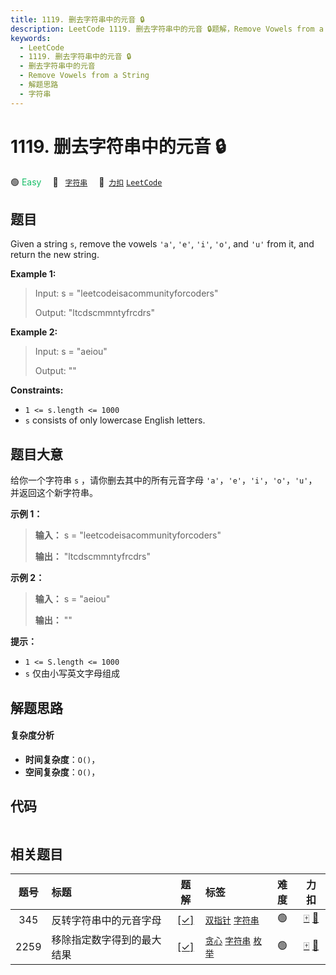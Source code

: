 ```yaml
---
title: 1119. 删去字符串中的元音 🔒
description: LeetCode 1119. 删去字符串中的元音 🔒题解，Remove Vowels from a String，包含解题思路、复杂度分析以及完整的 JavaScript 代码实现。
keywords:
  - LeetCode
  - 1119. 删去字符串中的元音 🔒
  - 删去字符串中的元音
  - Remove Vowels from a String
  - 解题思路
  - 字符串
---
```


# 1119. 删去字符串中的元音 🔒

🟢 <font color=#15bd66>Easy</font>&emsp; 🔖&ensp; [`字符串`](/tag/string.md)&emsp; 🔗&ensp;[`力扣`](https://leetcode.cn/problems/remove-vowels-from-a-string) [`LeetCode`](https://leetcode.com/problems/remove-vowels-from-a-string)

## 题目

Given a string `s`, remove the vowels `'a'`, `'e'`, `'i'`, `'o'`, and `'u'`
from it, and return the new string.



**Example 1:**

> Input: s = "leetcodeisacommunityforcoders"
> 
> Output: "ltcdscmmntyfrcdrs"

**Example 2:**

> Input: s = "aeiou"
> 
> Output: ""

**Constraints:**

  * `1 <= s.length <= 1000`
  * `s` consists of only lowercase English letters.


## 题目大意

给你一个字符串 `s` ，请你删去其中的所有元音字母 `'a'`，`'e'`，`'i'`，`'o'`，`'u'`，并返回这个新字符串。



**示例 1：**

> 
> 
> 
> 
> 
> **输入：** s = "leetcodeisacommunityforcoders"
> 
> **输出：** "ltcdscmmntyfrcdrs"
> 
> 

**示例 2：**

> 
> 
> 
> 
> 
> **输入：** s = "aeiou"
> 
> **输出：** ""
> 
> 



**提示：**

  * `1 <= S.length <= 1000`
  * `s` 仅由小写英文字母组成


## 解题思路

#### 复杂度分析

- **时间复杂度**：`O()`，
- **空间复杂度**：`O()`，

## 代码

```javascript

```

## 相关题目

<!-- prettier-ignore -->
| 题号 | 标题 | 题解 | 标签 | 难度 | 力扣 |
| :------: | :------ | :------: | :------ | :------: | :------: |
| 345 | 反转字符串中的元音字母 | [[✓]](/problem/0345.md) |  [`双指针`](/tag/two-pointers.md) [`字符串`](/tag/string.md) | 🟢 | [🀄️](https://leetcode.cn/problems/reverse-vowels-of-a-string) [🔗](https://leetcode.com/problems/reverse-vowels-of-a-string) |
| 2259 | 移除指定数字得到的最大结果 | [[✓]](/problem/2259.md) |  [`贪心`](/tag/greedy.md) [`字符串`](/tag/string.md) [`枚举`](/tag/enumeration.md) | 🟢 | [🀄️](https://leetcode.cn/problems/remove-digit-from-number-to-maximize-result) [🔗](https://leetcode.com/problems/remove-digit-from-number-to-maximize-result) |